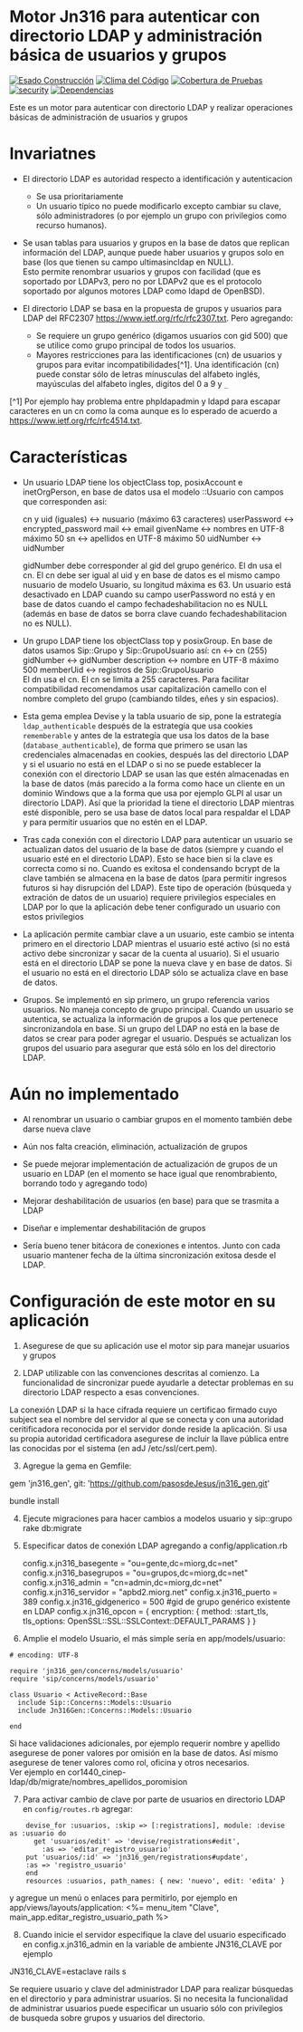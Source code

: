 # Motor Jn316 para autenticar con directorio LDAP y administración básica de usuarios y grupos
[![Esado Construcción](https://api.travis-ci.org/pasosdeJesus/jn316_gen.svg?branch=master)](https://travis-ci.org/pasosdeJesus/jn316_gen) [![Clima del Código](https://codeclimate.com/github/pasosdeJesus/jn316_gen/badges/gpa.svg)](https://codeclimate.com/github/pasosdeJesus/jn316_gen) [![Cobertura de Pruebas](https://codeclimate.com/github/pasosdeJesus/jn316_gen/badges/coverage.svg)](https://codeclimate.com/github/pasosdeJesus/jn316_gen) [![security](https://hakiri.io/github/pasosdeJesus/jn316_gen/master.svg)](https://hakiri.io/github/pasosdeJesus/jn316_gen/master) [![Dependencias](https://gemnasium.com/pasosdeJesus/jn316_gen.svg)](https://gemnasium.com/pasosdeJesus/jn316_gen) 

Este es un motor para autenticar con directorio LDAP y realizar operaciones 
básicas de administración de usuarios y grupos

# Invariatnes

* El directorio LDAP es autoridad respecto a identificación y autenticacion
	- Se usa prioritariamente
	- Un usuario típico no puede modificarlo excepto cambiar su clave,
	  sólo administradores (o por ejemplo un  grupo con privilegios 
	  como recurso humanos).

* Se usan tablas para usuarios y grupos en la base de datos que replican
  información del LDAP, aunque puede haber usuarios y grupos solo en
  base (los que tienen su campo ultimasincldap en NULL).  
  Esto permite renombrar usuarios y grupos con facilidad (que es soportado 
  por LDAPv3, pero no por LDAPv2 que es el protocolo soportado por algunos 
  motores LDAP como ldapd de OpenBSD).

* El directorio LDAP se basa en la propuesta de grupos y usuarios para 
  LDAP del RFC2307 https://www.ietf.org/rfc/rfc2307.txt.  Pero agregando:
	- Se requiere un grupo genérico (digamos usuarios con gid 500) que 
	  se utilice como grupo principal de todos los usuarios. 
	- Mayores restricciones para las identificaciones (cn) de usuarios y 
   	  grupos para evitar incompatibilidades[^1].  Una identificación  (cn)
	  puede constar sólo de letras mínusculas del alfabeto 
  	  inglés, mayúsculas del alfabeto ingles, digitos del 0 a 9 y `_`

[^1] Por ejemplo hay problema entre phpldapadmin y ldapd para 
	escapar caracteres en un cn como la coma aunque es lo esperado 
 	de acuerdo a  https://www.ietf.org/rfc/rfc4514.txt. 

# Características 

* Un usuario LDAP tiene los objectClass top, posixAccount e inetOrgPerson,
  en base de datos usa el modelo ::Usuario con campos que corresponden asi:

	cn y uid (iguales) 	<-> nusuario (máximo 63 caracteres)
	userPassword 		<-> encrypted_password
	mail 			<-> email
	givenName		<-> nombres en UTF-8 máximo 50 
	sn			<-> apellidos en UTF-8 máximo 50
	uidNumber		<-> uidNumber

  gidNumber debe corresponder al gid del grupo genérico.
  El dn usa el cn. El cn debe ser igual al uid y en base de datos es el mismo 
  campo nusuario de modelo Usuario, su longitud máxima es 63.
  Un usuario está desactivado en LDAP cuando su campo userPassword no está
  y en base de datos cuando el campo fechadeshabilitacion
  no es NULL (además en base de datos se borra clave cuando fechadeshabilitacion
  no es NULL).


* Un grupo LDAP tiene los objectClass top y posixGroup. En base de datos
  usamos Sip::Grupo y Sip::GrupoUsuario así:
	cn 			<-> cn (255)
	gidNumber		<-> gidNumber
	description		<-> nombre en UTF-8 máximo 500
	memberUid	        <-> registros de Sip::GrupoUsuario	
  El dn usa el cn.  El cn se limita a 255 caracteres.  Para facilitar 
  compatibilidad recomendamos usar capitalización camello con el nombre 
  completo del grupo (cambiando tildes, eñes y sin espacios).  

* Esta gema emplea Devise y la tabla usuario de sip, pone la estrategía 
  ```ldap_authenticable``` después de la estrategía que usa cookies 
  ```rememberable``` y antes de la estrategía que usa los datos de la base
  (```database_authenticable```),
  de forma que primero se usan las credenciales almacenadas en cookies,
  después las del directorio LDAP y si el usuario no está en el LDAP o si 
  no se puede establecer la conexión con el directorio LDAP se usan las 
  que estén almacenadas en la base de datos (más parecido a la forma como 
  hace un cliente en un dominio Windows que a la forma que usa por ejemplo
  GLPI al usar un directorio LDAP).  Así que la prioridad la tiene el 
  directorio LDAP mientras esté disponible, pero se usa base de datos local 
  para respaldar el LDAP y para permitir usuarios que no estén en el LDAP.

* Tras cada conexión con el directorio LDAP para autenticar un usuario
  se actualizan datos del usuario de la base de datos (siempre y cuando
  el usuario esté en el directorio LDAP). Esto se hace bien si la clave
  es correcta como si no.    Cuando es exitosa el condensando bcrypt de la
  clave también se almacena en la base de datos (para permitir ingresos 
  futuros si hay disrupción del LDAP).    Este tipo de operación (búsqueda
  y extración de datos de un usuario) requiere privilegios especiales
  en LDAP por lo que la aplicación debe tener configurado un usuario con
  estos privilegios

* La aplicación permite cambiar clave a un usuario, este cambio se intenta
  primero en el directorio LDAP mientras el usuario esté activo (si no 
  está activo debe sincronizar y sacar de la cuenta al usuario).  Si el
  usuario está en el directorio LDAP se pone la nueva clave y en 
  base de datos.  Si el usuario no está en el directorio LDAP sólo se 
  actualiza clave en base de datos.  

* Grupos.  Se  implementó en sip primero, un grupo referencia varios
  usuarios. No maneja concepto de grupo principal. 
  Cuando un usuario se autentica, se actualiza la información de 
  grupos a los que pertenece sincronizandola en base.  Si un grupo del LDAP
  no está en la base de datos se crear para poder agregar el usuario.
  Después se actualizan los grupos del usuario para asegurar que está
  sólo en los del directorio LDAP.

# Aún no implementado

* Al renombrar un usuario o cambiar grupos en el momento también debe 
  darse nueva clave
* Aún nos falta creación, eliminación, actualización de grupos
* Se puede mejorar implementación de actualización de grupos de un usuario
  en LDAP (en el momento se hace igual que renombrabiento, borrando todo y
   agregando todo)
* Mejorar deshabilitación de usuarios (en base) para que se trasmita a LDAP
* Diseñar e implementar deshabilitación de grupos

* Sería bueno tener bitácora de conexiones e intentos.  Junto con cada
  usuario mantener fecha de la última sincronización exitosa desde el
  LDAP.


# Configuración de este motor en su aplicación


1. Asegurese de que su aplicación use el motor sip para manejar
   usuarios y grupos

2. LDAP utilizable con las convenciones descritas al comienzo. La
  funcionalidad de sincronizar puede ayudarle a detectar problemas en
  su directorio LDAP respecto a esas convenciones.

  La conexión LDAP si la hace cifrada requiere un certificao firmado cuyo
  subject sea el nombre del servidor al que se conecta y con una autoridad
  ceritificadora reconocida por el servidor donde reside la aplicación.
  Si usa su propia autoridad certificadora asegurese de incluir la llave
  pública entre las conocidas por el sistema (en adJ /etc/ssl/cert.pem).

3. Agregue la gema en Gemfile:

gem 'jn316_gen', git: 'https://github.com/pasosdeJesus/jn316_gen.git'

bundle install

4. Ejecute migraciones para hacer cambios a modelos usuario y sip::grupo
rake db:migrate

5. Especificar datos de conexión LDAP agregando a config/application.rb

    config.x.jn316_basegente = "ou=gente,dc=miorg,dc=net"
    config.x.jn316_basegrupos = "ou=grupos,dc=miorg,dc=net"
    config.x.jn316_admin = "cn=admin,dc=miorg,dc=net"
    config.x.jn316_servidor = "apbd2.miorg.net"
    config.x.jn316_puerto = 389
    config.x.jn316_gidgenerico = 500  #gid de grupo genérico existente en LDAP
    config.x.jn316_opcon = {
      encryption: {
        method: :start_tls,
        tls_options: OpenSSL::SSL::SSLContext::DEFAULT_PARAMS
      }
    }

6. Amplie el modelo Usuario, el más simple sería en app/models/usuario:

```
# encoding: UTF-8

require 'jn316_gen/concerns/models/usuario'
require 'sip/concerns/models/usuario'

class Usuario < ActiveRecord::Base
  include Sip::Concerns::Models::Usuario
  include Jn316Gen::Concerns::Models::Usuario

end
```

Si hace validaciones adicionales, por ejemplo requerir nombre y apellido
asegurese de poner valores por omisión en la base de datos. Así mismo
asegurese de tener valores como rol, oficina y otros necesarios.  
Ver ejemplo en cor1440_cinep-ldap/db/migrate/nombres_apellidos_poromision

7. Para activar cambio de clave por parte de usuarios en directorio LDAP 
   en ```config/routes.rb``` agregar:
```
    devise_for :usuarios, :skip => [:registrations], module: :devise
as :usuario do
      get 'usuarios/edit' => 'devise/registrations#edit', 
        :as => 'editar_registro_usuario'    
    put 'usuarios/:id' => 'jn316_gen/registrations#update', 
    :as => 'registro_usuario'            
    end
    resources :usuarios, path_names: { new: 'nuevo', edit: 'edita' } 
```
 
   y agregue un menú o enlaces para permitirlo, por ejemplo en
   app/views/layouts/application:
  <%= menu_item "Clave", main_app.editar_registro_usuario_path %>

8. Cuando inicie el servidor especifique la clave del usuario
  especificado en config.x.jn316_admin en la variable
  de ambiente JN316_CLAVE por ejemplo

JN316_CLAVE=estaclave rails s

  Se requiere usuario y clave del administrador LDAP para realizar búsquedas
  en el directorio y para administrar usuarios.  Si no necesita la
  funcionalidad de administrar usuarios puede especificar un usuario
  sólo con privilegios de busqueda sobre grupos y usuarios del directorio.


